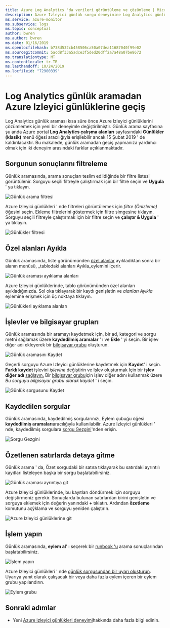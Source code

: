 ```yaml
---
title: Azure Log Analytics 'da verileri görüntüleme ve çözümleme | Microsoft Docs
description: Azure Izleyici günlük sorgu deneyimine Log Analytics günlük araması kullanıcıları için yardım.
ms.service: azure-monitor
ms.subservice: logs
ms.topic: conceptual
author: bwren
ms.author: bwren
ms.date: 01/16/2019
ms.openlocfilehash: b738d532cb458506ca50a07dea11687040f99e02
ms.sourcegitcommit: 5acd8f33a5adce3f5ded20dff2a7a48a07be8672
ms.translationtype: MT
ms.contentlocale: tr-TR
ms.lasthandoff: 10/24/2019
ms.locfileid: "72900339"
---
```

# <a name="transition-from-log-analytics-log-search-to-azure-monitor-logs"></a>Log Analytics günlük aramadan Azure Izleyici günlüklerine geçiş
Log Analytics günlük araması kısa süre önce Azure Izleyici günlüklerini çözümlemek için yeni bir deneyimle değiştirilmiştir. Günlük arama sayfasına şu anda Azure portal **Log Analytics çalışma alanları** sayfasındaki **Günlükler (klasik)** menü öğesi aracılığıyla erişilebilir ancak 15 Şubat 2019 ' de kaldırılacaktır. Bu makalede, günlük aramadan geçiş yapmanıza yardımcı olmak için iki deneyim arasındaki farklar açıklanmaktadır. 

## <a name="filter-results-of-a-query"></a>Sorgunun sonuçlarını filtreleme
Günlük aramasında, arama sonuçları teslim edildiğinde bir filtre listesi görüntülenir. Sorguyu seçili filtreyle çalıştırmak için bir filtre seçin ve **Uygula** ' ya tıklayın.

![Günlük arama filtresi](media/log-search-transition/filter-log-search.png)

Azure Izleyici günlükleri ' nde filtreleri görüntülemek için *filtre (Önizleme)* öğesini seçin. Ekleme filtrelerini göstermek için filtre simgesine tıklayın. Sorguyu seçili filtreyle çalıştırmak için bir filtre seçin ve **çalıştır & Uygula** ' ya tıklayın.

![Günlükler filtresi](media/log-search-transition/filter-logs.png)

## <a name="extract-custom-fields"></a>Özel alanları Ayıkla 
Günlük aramasında, liste görünümünden [özel alanlar](../platform/custom-fields.md) ayıkladıktan sonra bir alanın menüsü, _tablodaki alanları Ayıkla_eylemini içerir.

![Günlük araması ayıklama alanları](media/log-search-transition/extract-fields-log-search.png)

Azure Izleyici günlüklerinde, tablo görünümünden özel alanları ayıkladığınızda. Sol oka tıklayarak bir kaydı genişletin ve _alanları Ayıkla_ eylemine erişmek için üç noktaya tıklayın.

![Günlükleri ayıklama alanları](media/log-search-transition/extract-fields-logs.png)

## <a name="functions-and-computer-groups"></a>İşlevler ve bilgisayar grupları
Günlük aramasında bir aramayı kaydetmek için, bir ad, kategori ve sorgu metni sağlamak üzere **kaydedilmiş aramalar** ' ı ve **Ekle** ' yi seçin. Bir işlev diğer adı ekleyerek bir [bilgisayar grubu](../platform/computer-groups.md) oluşturun.

![Günlük aramasını Kaydet](media/log-search-transition/save-search-log-search.png)

Geçerli sorguyu Azure Izleyici günlüklerine kaydetmek için **Kaydet**' i seçin. **Farklı kaydet** işlevini _işlevine_ değiştirin ve Işlev oluşturmak Için bir **işlev diğer adı** [sağlayın.](functions.md) Bir [bilgisayar grubu](../platform/computer-groups.md)için işlev diğer adını kullanmak üzere _Bu sorguyu bilgisayar grubu olarak kaydet_ ' i seçin.

![Günlük sorgusunu Kaydet](media/log-search-transition/save-query-logs.png)

## <a name="saved-queries"></a>Kaydedilen sorgular
Günlük aramasında, kaydedilmiş sorgularınızı, Eylem çubuğu öğesi **kaydedilmiş aramaları**aracılığıyla kullanılabilir. Azure Izleyici günlükleri ' nde, kaydedilmiş sorgulara [sorgu Gezgini](../log-query/get-started-portal.md#save-queries)'nden erişin.

![Sorgu Gezgini](media/log-search-transition/query-explorer.png)

## <a name="drill-down-on-summarized-rows"></a>Özetlenen satırlarda detaya gitme
Günlük arama ' da, Özet sorgudaki bir satıra tıklayarak bu satırdaki ayrıntılı kayıtları listeleyen başka bir sorgu başlatabilirsiniz.

![Günlük araması ayrıntıya git](media/log-search-transition/drilldown-search.png)

Azure Izleyici günlüklerinde, bu kayıtları döndürmek için sorguyu değiştirmeniz gerekir. Sonuçlarda bulunan satırlardan birini genişletin ve sorguya eklemek için değerin yanındaki **+** tıklatın. Ardından **özetleme** komutunu açýklama ve sorguyu yeniden çalıştırın.

![Azure Izleyici günlüklerine git](media/log-search-transition/drilldown-logs.png)

## <a name="take-action"></a>İşlem yapın
Günlük aramasında, **eylem al**' ı seçerek bir [runbook 'u](take-action.md) arama sonuçlarından başlatabilirsiniz.

![İşlem yapın](media/log-search-transition/take-action-log-search.png)

Azure Izleyici günlükleri ' nde [günlük sorgusundan bir uyarı oluşturun](../platform/alerts-log.md). Uyarıya yanıt olarak çalışacak bir veya daha fazla eylem içeren bir eylem grubu yapılandırın.

![Eylem grubu](media/log-search-transition/action-group.png)

## <a name="next-steps"></a>Sonraki adımlar

- Yeni [Azure izleyici günlükleri deneyimi](get-started-portal.md)hakkında daha fazla bilgi edinin.